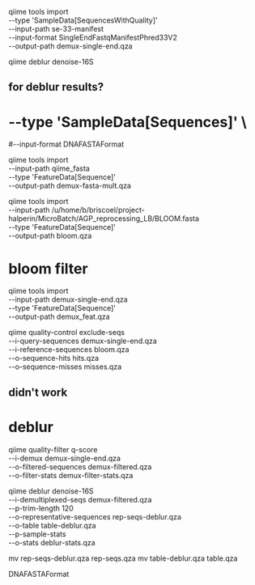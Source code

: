 
  
  qiime tools import \
  --type 'SampleData[SequencesWithQuality]' \
  --input-path se-33-manifest \
  --input-format SingleEndFastqManifestPhred33V2 \
  --output-path demux-single-end.qza
  
  
  qiime deblur denoise-16S
  
  
  
  
## for deblur results?

  
  
 #  --type 'SampleData[Sequences]' \
 #--input-format DNAFASTAFormat 
 
qiime tools import \
  --input-path qiime_fasta  \
  --type 'FeatureData[Sequence]'\
  --output-path demux-fasta-mult.qza
  

qiime tools import \
  --input-path /u/home/b/briscoel/project-halperin/MicroBatch/AGP_reprocessing_LB/BLOOM.fasta  \
  --type 'FeatureData[Sequence]'\
  --output-path bloom.qza
  
  
# bloom filter

qiime tools import \
  --input-path demux-single-end.qza  \
  --type 'FeatureData[Sequence]'\
  --output-path demux_feat.qza


qiime quality-control exclude-seqs \
	--i-query-sequences demux-single-end.qza \
	--i-reference-sequences bloom.qza \
	--o-sequence-hits hits.qza \
	--o-sequence-misses misses.qza
	
## didn't work
	
# deblur

qiime quality-filter q-score \
 --i-demux demux-single-end.qza \
 --o-filtered-sequences demux-filtered.qza \
 --o-filter-stats demux-filter-stats.qza
 
qiime deblur denoise-16S \
  --i-demultiplexed-seqs demux-filtered.qza \
  --p-trim-length 120 \
  --o-representative-sequences rep-seqs-deblur.qza \
  --o-table table-deblur.qza \
  --p-sample-stats \
  --o-stats deblur-stats.qza
  
  
mv rep-seqs-deblur.qza rep-seqs.qza
mv table-deblur.qza table.qza

  
 
  
  
  
  DNAFASTAFormat